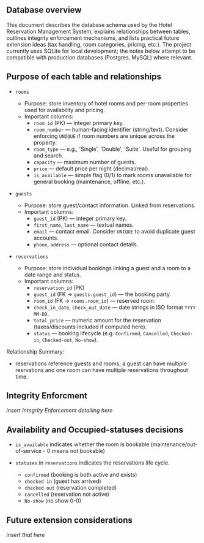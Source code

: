 ## Database overview

This document describes the database schema used by the Hotel Reservation Management System, explains relationships between tables, outlines integrity enforcement mechanisms, and lists practical future extension ideas (tax handling, room categories, pricing, etc.). The project currently uses SQLite for local development; the notes below attempt to be compatible with production databases (Postgres, MySQL) where relevant.

## Purpose of each table and relationships

- `rooms`
  - Purpose: store inventory of hotel rooms and per-room properties used for availability and pricing.
  - Important columns:
    - `room_id` (PK) — integer primary key.
    - `room_number` — human-facing identifier (string/text). Consider enforcing `UNIQUE` if room numbers are unique across the property.
    - `room_type` — e.g., 'Single', 'Double', 'Suite'. Useful for grouping and search.
    - `capacity` — maximum number of guests.
    - `price` — default price per night (decimal/real).
    - `is_available` — simple flag (0/1) to mark rooms unavailable for general booking (maintenance, offline, etc.).

- `guests`
  - Purpose: store guest/contact information. Linked from reservations.
  - Important columns:
    - `guest_id` (PK) — integer primary key.
    - `first_name`, `last_name` — textual names.
    - `email` — contact email. Consider `UNIQUE` to avoid duplicate guest accounts.
    - `phone`, `address` — optional contact details.

- `reservations`
  - Purpose: store individual bookings linking a guest and a room to a date range and status.
  - Important columns:
    - `reservation_id` (PK)
    - `guest_id` (FK -> `guests.guest_id`) — the booking party.
    - `room_id` (FK -> `rooms.room_id`) — reserved room.
    - `check_in_date`, `check_out_date` — date strings in ISO format `YYYY-MM-DD`.
    - `total_price` — numeric amount for the reservation (taxes/discounts included if computed here).
    - `status` — booking lifecycle (e.g. `Confirmed`, `Cancelled`, `Checked-in`, `Checked-out`, `No-show`).

Relationship Summary:
- reservations reference guests and rooms; a guest can have multiple resrvations and one room can have multiple reservations throughout time.

## Integrity Enforcment
*insert Integrity Enforcement detailing here*

## Availability and Occupied-statuses decisions
- `is_available` indicates whether the room is bookable (maintenance/out-of-service - 0 means not bookable)

- `statuses` in `reservations` indicates the reservations life cycle.
    - `confirmed` (booking is both active and exists)
    - `checked in` (guest has arrived)
    - `checked out` (reservation completed)
    - `cancelled` (reservation not active)
    - `No-show` (no show 0-0)

## Future extension considerations
*insert that here*